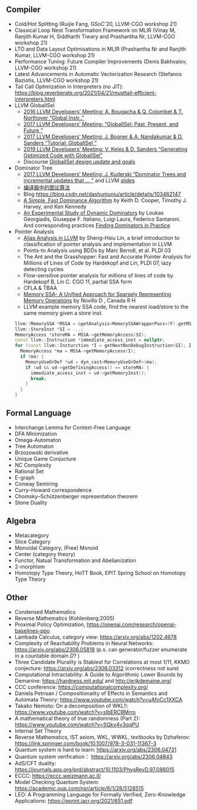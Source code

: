 
## Compiler

- Cold/Hot Splitting (Ruijie Fang, GSoC'20, LLVM-CGO workshop 21)
- Classical Loop Nest Transformation Framework on MLIR (Vinay M, Ranjith Kumar H, Siddharth Tiwary and Prashantha Nr, LLVM-CGO workshop 21)
- LTO and Data Layout Optimisations in MLIR (Prashantha Nr and Ranjith Kumar, LLVM-CGO workshop 21)
- Performance Tuning: Future Compiler Improvements (Denis Bakhvalov, LLVM-CGO workshop 21)
- Latest Advancements in Automatic Vectorization Research (Stefanos Baziotis, LLVM-CGO workshop 21)
- Tail Call Optimization in Interpreters (no JIT): https://blog.reverberate.org/2021/04/21/musttail-efficient-interpreters.html
- LLVM GlobalISel
  - [2016 LLVM Developers’ Meeting: A. Bougacha & Q. Colombet & T. Northover “Global Instr.."](https://www.youtube.com/watch?v=6tfb344A7w8&t=11s)
  - [2017 LLVM Developers’ Meeting: “GlobalISel: Past, Present, and Future ”](https://www.youtube.com/watch?v=McByO0QgqCY&t=845s)
  - [2017 LLVM Developers’ Meeting: J. Bogner & A. Nandakumar & D. Sanders “Tutorial: GlobalISel ”](https://www.youtube.com/watch?v=6tfb344A7w8&t=11s)
  - [2019 LLVM Developers’ Meeting: V. Keles & D. Sanders “Generating Optimized Code with GlobalISel”](https://www.youtube.com/watch?v=8427bl_7k1g)
  - Discourse [GlobalISel design update and goals](https://discourse.llvm.org/t/globalisel-design-update-and-goals/49276)
- Dominator Tree
  - [2017 LLVM Developers’ Meeting: J. Kuderski “Dominator Trees and incremental updates that ... ”](https://www.youtube.com/watch?v=bNV18Wy-J0U) and LLVM [slides](https://llvm.org/devmtg/2017-10/slides/Kuderski-Dominator_Trees.pdf)
  - [编译器中的图论算法](https://zhuanlan.zhihu.com/p/365912693)
  - Blog https://blog.csdn.net/dashuniuniu/article/details/103462147
  - [A Simple, Fast Dominance Algorithm](https://www.cs.rice.edu/~keith/EMBED/dom.pdf) by Keith D. Cooper, Timothy J. Harvey, and Ken Kennedy
  - [An Experimental Study of Dynamic Dominators](https://arxiv.org/pdf/1604.02711.pdf) by Loukas Georgiadis, Giuseppe F. Italiano, Luigi Laura, Federico Santaroni. And corresponding practices [Finding Dominators in Practice](https://renatowerneck.files.wordpress.com/2016/06/gwtta04-dominators.pdf)
- Pointer Analysis
  - [Alias Analysis in LLVM](https://www.cse.psu.edu/~gxt29/papers/ShengHsiuLin_thesis.pdf) by Sheng-Hsiu Lin, a brief introduction to classification of pointer analysis and implementation in LLVM
  - Points-to Analysis using BDDs by Marc Berndl, et al. PLDI 03
  - The Ant and the Grasshopper: Fast and Accurate Pointer Analysis for Millions of Lines of Code by Hardekopf and Lin, PLDI 07, lazy detecting cycles
  - Flow-sensitive pointer analysis for millions of lines of code by Hardekopf B, Lin C. CGO 11, partial SSA form
  - CFLA & TBAA
  - [Memory SSA- A Unified Approach for Sparsely Representing Memory Operations](https://www.airs.com/dnovillo/Papers/mem-ssa.pdf) by Novillo D , Canada R H
  - LLVM example memory SSA code, find the nearest load/store to the same memory given a store inst.
  ```cpp
  llvm::MemorySSA *MSSA = &getAnalysis<MemorySSAWrapperPass>(F).getMSSA();
  llvm::StoreInst *SI = ...;
  MemoryAccess *storeMA = MSSA->getMemoryAccess(SI);
  const llvm::Instruction *immediate_access_inst = nullptr;
  for (const llvm::Insturction *I = getNextNonDebugInstruction(SI); I; I = getNextNonDebugInstruction(I)) {
    MemoryAccess *ma = MSSA->getMemoryAccess(I);
    if (ma) {
      MemoryUseOrDef *ud = dyn_cast<MemoryUseOrDef>(ma);
      if (ud && ud->getDefiningAccess() == storeMA) {
        immediate_access_inst = ud->getMemoryInst();
        break;
      }
    }
  }
  ```

## Formal Language

- Interchange Lemma for Context-Free Language
- DFA Minimization
- Omega-Automaton
- Tree Automaton
- Brzozowski derivative
- Unique Game Conjucture
- NC Complexity
- Rational Set
- E-graph
- Conway Semiring
- Curry–Howard correspondence
- Chomsky–Schützenberger representation theorem
- Stone Duality

## Algebra

- Metacategory 
- Slice Category
- Monoidal Category, (Free) Monoid
- Center (category theory)
- Functor, Natual Transformation and Abelianization
- 2-morphism
- Homotopy Type Theory, HoTT Book, EPIT Spring School on Homotopy Type Theory

## Other

- Condensed Mathematics
- Reverse Mathematics (Kohlenberg;2005)
- Proximal Policy Optimization, https://openai.com/research/openai-baselines-ppo
- Lambada Calculus, category view: https://arxiv.org/abs/1202.4678
- Complexity of Reachability Problems in Neural Networks: https://arxiv.org/abs/2306.05818 (p.s. can generator/fuzzer enumerate in a countable domain $D$? )
- Three Candidate Plurality is Stablest for Correlations at most 1/11, KKMO conjecture: https://arxiv.org/abs/2306.03312 (correctness not sure)
- Computational Intractability: A Guide to Algorithmic Lower Bounds by Demanine: https://hardness.mit.edu/ and http://erikdemaine.org/
- CCC conference: https://computationalcomplexity.org/
- Daniela Petrisan / Compositionality of Effects in Semantics and Automata Theory: https://www.youtube.com/watch?v=uAfoCc1XXCA
- Takako Nemoto: On a decomposition of WKL!!: https://www.youtube.com/watch?v=sIbERCBMrro
- A mathematical theory of true randomness (Part 2): https://www.youtube.com/watch?v=SQkv4v3qqPU
- Internal Set Theory
- Reverse Mathematics, IST axiom, WKL, WWKL, textbooks by Dzhaferov: https://link.springer.com/book/10.1007/978-3-031-11367-3
- Quantum system is hard to learn: https://arxiv.org/abs/2306.04731
- Quantum system verification： https://arxiv.org/abs/2306.04843
- AdS/CFT duality: https://journals.aps.org/prd/abstract/10.1103/PhysRevD.97.086015
- ECCC: https://eccc.weizmann.ac.il/
- Model Checking Quantum System: https://academic.oup.com/nsr/article/6/1/28/5128515
- LEO: A Programming Language for Formally Verified, Zero-Knowledge Applications: https://eprint.iacr.org/2021/651.pdf

